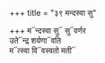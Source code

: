 +++
title = "३९ मन्दस्वा सु"

+++
म᳓न्दस्वा सु᳓ सु᳓वर्णर  
उते᳓न्द्र शर्यणा᳓वति  
म᳓त्स्वा वि᳓वस्वतो मती᳓